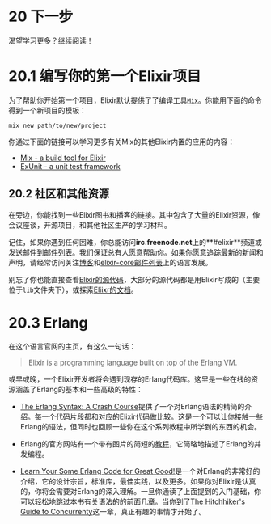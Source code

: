# 20 下一步

渴望学习更多？继续阅读！

# 20.1 编写你的第一个Elixir项目

为了帮助你开始第一个项目，Elixir默认提供了了编译工具[`Mix`](http://elixir-lang.org/getting_started/mix/1.html)。你能用下面的命令得到一个新项目的模板：

```
mix new path/to/new/project
```

你通过下面的链接可以学习更多有关Mix的其他Elixir内置的应用的内容：

* [Mix - a build tool for Elixir](http://elixir-lang.org/getting_started/mix/1.html)
* [ExUnit - a unit test framework](http://elixir-lang.org/getting_started/ex_unit/1.html)

## 20.2 社区和其他资源

在旁边，你能找到一些Elixir图书和播客的链接。其中包含了大量的Elixir资源，像会议座谈，开源项目，和其他社区生产的学习材料。

记住，如果你遇到任何困难，你总能访问**irc.freenode.net**上的**#elixir**频道或发送邮件到[邮件列表](http://groups.google.com/group/elixir-lang-talk)。我们保证总有人愿意帮助你。如果你愿意追踪最新的新闻和声明，请经常访问关注[博客](http://elixir-lang.org/blog/)和[elixir-core邮件列表](http://groups.google.com/group/elixir-lang-core)上的语言发展。

别忘了你也能直接查看[Elixir的源代码](https://github.com/elixir-lang/elixir)，大部分的源代码都是用Elixir写成的（主要位于`lib`文件夹下），或探索[Eliixr的文档](http://elixir-lang.org/docs.html)。

# 20.3 Erlang

在这个语言官网的主页，有这么一句话：

> Elixir is a programming language built on top of the Erlang VM.

或早或晚，一个Elixir开发者将会遇到现存的Erlang代码库。这里是一些在线的资源涵盖了Erlang的基本和一些高级的特性：

* [The Erlang Syntax: A Crash Course](http://elixir-lang.org/crash-course.html)提供了一个对Erlang语法的精简的介绍。每一个代码片段都和对应的Elixir代码做比较。这是一个可以让你接触一些Erlang的语法，但同时也回顾一些你在这个系列教程中所学到的东西的机会。

* Erlang的官方网站有一个带有图片的简短的[教程](http://www.erlang.org/course/concurrent_programming.html)，它简略地描述了Erlang的并发编程。

* [Learn Your Some Erlang Code for Great Good!](http://learnyousomeerlang.com/)是一个对Erlang的非常好的介绍，它的设计宗旨，标准库，最佳实践，以及更多。如果你对Elixir是认真的，你将会需要对Erlang的深入理解。一旦你通读了上面提到的入门基础，你可以轻松地跳过本书有关语法的的前面几章。当你到了[The Hitchhiker's Guide to Concurrenty](http://learnyousomeerlang.com/the-hitchhikers-guide-to-concurrency)这一章，真正有趣的事情才开始了。
